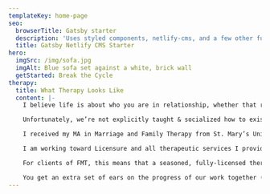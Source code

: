 ```yaml
---
templateKey: home-page
seo:
  browserTitle: Gatsby starter
  description: 'Uses styled components, netlify-cms, and a few other fun things.'
  title: Gatsby Netlify CMS Starter
hero:
  imgSrc: /img/sofa.jpg
  imgAlt: Blue sofa set against a white, brick wall
  getStarted: Break the Cycle
therapy:
  title: What Therapy Looks Like
  content: |-
    I believe life is about who you are in relationship, whether that relationship is with yourself, a partner, co-worker, boss, friend, pet… whoever. How you react, how you communicate, what level of awareness you have of yourself; your reactions, triggers, attachments, communication styles, etc. - they all matter! And… they all directly affect every single one of our relationships.

    Unfortunately, we’re not explicitly taught & socialized how to exist, grow, or thrive in relationships. Therapy is an ideal place to learn, grow, and create the space in your life and relationships that can foster forward motion from patterns you’re cycling in.

    I received my MA in Marriage and Family Therapy from St. Mary’s University of MN, and my BS in Community Psychology from St Cloud State University.

    I am working toward Licensure and all therapeutic services I provide are under the supervision of Shawn R Neel, MS, LMFT with The Institute for Relational Well-Being. He is an AAMFT and MN State Approved MFT Supervisor and can be reached at supervision@irwb.org

    For clients of FMT, this means that a seasoned, fully-licensed therapist is working collaboratively with me (behind the scenes) to oversee and ensure that the highest level of quality and client care are being provided.

    You get an extra set of ears on the progress of our work together (#twoforone), and I get the opportunity to have ongoing professional guidance and input as I continue to work toward licensure.
---
```

